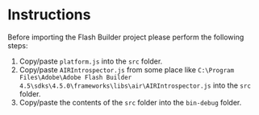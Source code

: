 # Instructions

Before importing the Flash Builder project please perform the following steps:

 1. Copy/paste `platform.js` into the `src` folder.
 2. Copy/paste `AIRIntrospector.js` from some place like `C:\Program Files\Adobe\Adobe Flash Builder 4.5\sdks\4.5.0\frameworks\libs\air\AIRIntrospector.js` into the `src` folder.
 3. Copy/paste the contents of the `src` folder into the `bin-debug` folder.